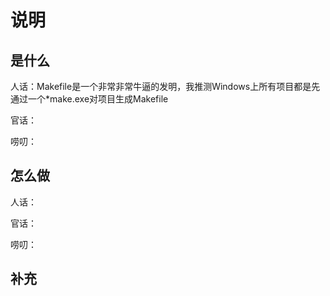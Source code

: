 # 说明

## 是什么

人话：Makefile是一个非常非常牛逼的发明，我推测Windows上所有项目都是先通过一个*make.exe对项目生成Makefile

官话：

唠叨：

## 怎么做

人话：

官话：

唠叨：

## 补充

